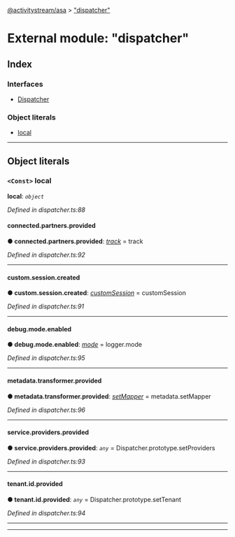 [@activitystream/asa](../README.md) > ["dispatcher"](../modules/_dispatcher_.md)

# External module: "dispatcher"

## Index

### Interfaces

* [Dispatcher](../interfaces/_dispatcher_.dispatcher.md)

### Object literals

* [local](_dispatcher_.md#local)

---

## Object literals

<a id="local"></a>

### `<Const>` local

**local**: *`object`*

*Defined in dispatcher.ts:88*

<a id="local.connected_partners_provided"></a>

####  connected.partners.provided

**● connected.partners.provided**: *[track](_tracking_.md#track)* =  track

*Defined in dispatcher.ts:92*

___
<a id="local.custom_session_created"></a>

####  custom.session.created

**● custom.session.created**: *[customSession]()* =  customSession

*Defined in dispatcher.ts:91*

___
<a id="local.debug_mode_enabled"></a>

####  debug.mode.enabled

**● debug.mode.enabled**: *[mode](../classes/_logger_.logger.md#mode)* =  logger.mode

*Defined in dispatcher.ts:95*

___
<a id="local.metadata_transformer_provided"></a>

####  metadata.transformer.provided

**● metadata.transformer.provided**: *[setMapper]()* =  metadata.setMapper

*Defined in dispatcher.ts:96*

___
<a id="local.service_providers_provided"></a>

####  service.providers.provided

**● service.providers.provided**: *`any`* =  Dispatcher.prototype.setProviders

*Defined in dispatcher.ts:93*

___
<a id="local.tenant_id_provided"></a>

####  tenant.id.provided

**● tenant.id.provided**: *`any`* =  Dispatcher.prototype.setTenant

*Defined in dispatcher.ts:94*

___

___

